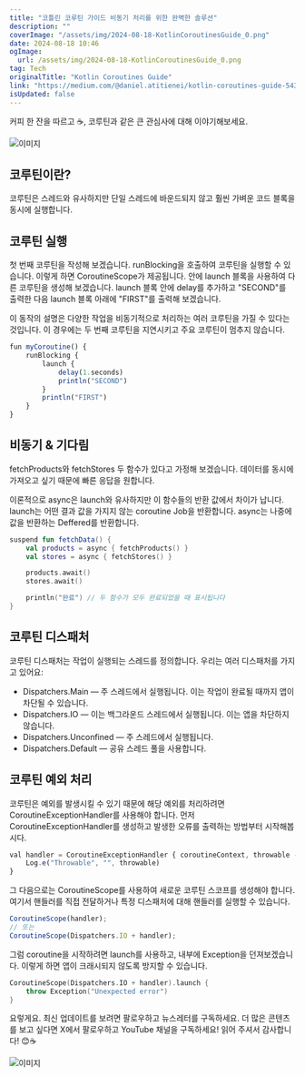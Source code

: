```yaml
---
title: "코틀린 코루틴 가이드 비동기 처리를 위한 완벽한 솔루션"
description: ""
coverImage: "/assets/img/2024-08-18-KotlinCoroutinesGuide_0.png"
date: 2024-08-18 10:46
ogImage:
  url: /assets/img/2024-08-18-KotlinCoroutinesGuide_0.png
tag: Tech
originalTitle: "Kotlin Coroutines Guide"
link: "https://medium.com/@daniel.atitienei/kotlin-coroutines-guide-543556ada927"
isUpdated: false
---
```


커피 한 잔을 따르고 ☕, 코루틴과 같은 큰 관심사에 대해 이야기해보세요.

![이미지](/assets/img/2024-08-18-KotlinCoroutinesGuide_0.png)

## 코루틴이란?

코루틴은 스레드와 유사하지만 단일 스레드에 바운드되지 않고 훨씬 가벼운 코드 블록을 동시에 실행합니다.

<!-- cozy-coder - 수평 -->

<ins class="adsbygoogle"
     style="display:block"
     data-ad-client="ca-pub-4877378276818686"
     data-ad-slot="1107185301"
     data-ad-format="auto"
     data-full-width-responsive="true"></ins>

<script>
     (adsbygoogle = window.adsbygoogle || []).push({});
</script>

## 코루틴 실행

첫 번째 코루틴을 작성해 보겠습니다. runBlocking을 호출하여 코루틴을 실행할 수 있습니다. 이렇게 하면 CoroutineScope가 제공됩니다. 안에 launch 블록을 사용하여 다른 코루틴을 생성해 보겠습니다. launch 블록 안에 delay를 추가하고 "SECOND"를 출력한 다음 launch 블록 아래에 "FIRST"를 출력해 보겠습니다.

이 동작의 설명은 다양한 작업을 비동기적으로 처리하는 여러 코루틴을 가질 수 있다는 것입니다. 이 경우에는 두 번째 코루틴을 지연시키고 주요 코루틴이 멈추지 않습니다.

```js
fun myCoroutine() {
    runBlocking {
        launch {
            delay(1.seconds)
            println("SECOND")
        }
        println("FIRST")
    }
}
```

<!-- cozy-coder - 수평 -->

<ins class="adsbygoogle"
     style="display:block"
     data-ad-client="ca-pub-4877378276818686"
     data-ad-slot="1107185301"
     data-ad-format="auto"
     data-full-width-responsive="true"></ins>

<script>
     (adsbygoogle = window.adsbygoogle || []).push({});
</script>

## 비동기 & 기다림

fetchProducts와 fetchStores 두 함수가 있다고 가정해 보겠습니다. 데이터를 동시에 가져오고 싶기 때문에 빠른 응답을 원합니다.

이론적으로 async은 launch와 유사하지만 이 함수들의 반환 값에서 차이가 납니다. launch는 어떤 결과 값을 가지지 않는 coroutine Job을 반환합니다. async는 나중에 값을 반환하는 Deffered를 반환합니다.

```kotlin
suspend fun fetchData() {
    val products = async { fetchProducts() }
    val stores = async { fetchStores() }

    products.await()
    stores.await()

    println("완료") // 두 함수가 모두 완료되었을 때 표시됩니다
}
```

<!-- cozy-coder - 수평 -->

<ins class="adsbygoogle"
     style="display:block"
     data-ad-client="ca-pub-4877378276818686"
     data-ad-slot="1107185301"
     data-ad-format="auto"
     data-full-width-responsive="true"></ins>

<script>
     (adsbygoogle = window.adsbygoogle || []).push({});
</script>

## 코루틴 디스패처

코루틴 디스패처는 작업이 실행되는 스레드를 정의합니다. 우리는 여러 디스패처를 가지고 있어요:

- Dispatchers.Main — 주 스레드에서 실행됩니다. 이는 작업이 완료될 때까지 앱이 차단될 수 있습니다.
- Dispatchers.IO — 이는 백그라운드 스레드에서 실행됩니다. 이는 앱을 차단하지 않습니다.
- Dispatchers.Unconfined — 주 스레드에서 실행됩니다.
- Dispatchers.Default — 공유 스레드 풀을 사용합니다.

## 코루틴 예외 처리

<!-- cozy-coder - 수평 -->

<ins class="adsbygoogle"
     style="display:block"
     data-ad-client="ca-pub-4877378276818686"
     data-ad-slot="1107185301"
     data-ad-format="auto"
     data-full-width-responsive="true"></ins>

<script>
     (adsbygoogle = window.adsbygoogle || []).push({});
</script>

코루틴은 예외를 발생시킬 수 있기 때문에 해당 예외를 처리하려면 CoroutineExceptionHandler를 사용해야 합니다. 먼저 CoroutineExceptionHandler를 생성하고 발생한 오류를 출력하는 방법부터 시작해봅시다.

```js
val handler = CoroutineExceptionHandler { coroutineContext, throwable ->
    Log.e("Throwable", "", throwable)
}
```

그 다음으로는 CoroutineScope를 사용하여 새로운 코루틴 스코프를 생성해야 합니다. 여기서 핸들러를 직접 전달하거나 특정 디스패처에 대해 핸들러를 실행할 수 있습니다.

```js
CoroutineScope(handler);
// 또는
CoroutineScope(Dispatchers.IO + handler);
```

<!-- cozy-coder - 수평 -->

<ins class="adsbygoogle"
     style="display:block"
     data-ad-client="ca-pub-4877378276818686"
     data-ad-slot="1107185301"
     data-ad-format="auto"
     data-full-width-responsive="true"></ins>

<script>
     (adsbygoogle = window.adsbygoogle || []).push({});
</script>

그럼 coroutine을 시작하려면 launch를 사용하고, 내부에 Exception을 던져보겠습니다. 이렇게 하면 앱이 크래시되지 않도록 방지할 수 있습니다.

```kotlin
CoroutineScope(Dispatchers.IO + handler).launch {
    throw Exception("Unexpected error")
}
```

요렇게요. 최신 업데이트를 보려면 팔로우하고 뉴스레터를 구독하세요. 더 많은 콘텐츠를 보고 싶다면 X에서 팔로우하고 YouTube 채널을 구독하세요! 읽어 주셔서 감사합니다! 😊☕️

![이미지](/assets/img/2024-08-18-KotlinCoroutinesGuide_1.png)
